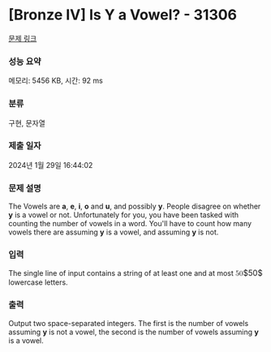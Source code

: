 # [Bronze IV] Is Y a Vowel? - 31306 

[문제 링크](https://www.acmicpc.net/problem/31306) 

### 성능 요약

메모리: 5456 KB, 시간: 92 ms

### 분류

구현, 문자열

### 제출 일자

2024년 1월 29일 16:44:02

### 문제 설명

<p>The Vowels are <strong>a</strong>, <strong>e</strong>, <strong>i</strong>, <strong>o</strong> and <strong>u</strong>, and possibly <strong>y</strong>. People disagree on whether <strong>y</strong> is a vowel or not. Unfortunately for you, you have been tasked with counting the number of vowels in a word. You'll have to count how many vowels there are assuming <strong>y</strong> is a vowel, and assuming <strong>y</strong> is not.</p>

### 입력 

 <p>The single line of input contains a string of at least one and at most <mjx-container class="MathJax" jax="CHTML" style="font-size: 109%; position: relative;"><mjx-math class="MJX-TEX" aria-hidden="true"><mjx-mn class="mjx-n"><mjx-c class="mjx-c35"></mjx-c><mjx-c class="mjx-c30"></mjx-c></mjx-mn></mjx-math><mjx-assistive-mml unselectable="on" display="inline"><math xmlns="http://www.w3.org/1998/Math/MathML"><mn>50</mn></math></mjx-assistive-mml><span aria-hidden="true" class="no-mathjax mjx-copytext">$50$</span></mjx-container> lowercase letters.</p>

### 출력 

 <p>Output two space-separated integers. The first is the number of vowels assuming <strong>y</strong> is not a vowel, the second is the number of vowels assuming <strong>y</strong> is a vowel.</p>


